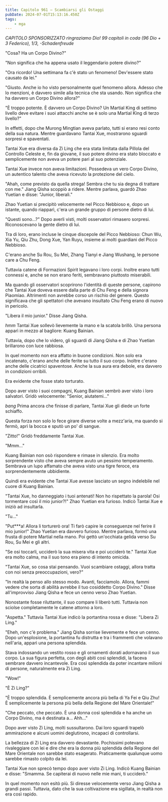 ```yaml
---
title: Capitolo 961 – Scambiarsi gli Ostaggi
pubDate: 2024-07-01T15:13:16.450Z
tags:
    - mga
---
```



<em>CAPITOLO SPONSORIZZATO ringraziamo Dio!
99 capitoli in coda (96 Dio + 3 Federico), 1/3,
-Schadenfreude</em>


"Cosa? Ha un Corpo Divino?"


"Non significa che ha appena usato il leggendario potere divino?"


"Ora ricordo! Una settimana fa c'è stato un fenomeno! Dev'essere stato causato da lei."


"Giusto. Anche io ho visto personalmente quel fenomeno allora. Adesso che lo menzioni, è davvero simile alla tecnica che sta usando. Non significa che ha davvero un Corpo Divino allora?"


"È troppo potente. È davvero un Corpo Divino? Un Martial King di settimo livello deve evitare i suoi attacchi anche se è solo una Martial King di terzo livello?"


In effetti, dopo che Murong Mingtian aveva parlato, tutti si erano resi conto della sua natura. Mentre guardavano Tantai Xue, mostrarono sguardi sorpresi e spaventati.


Tantai Xue era diversa da Zi Ling che era stata limitata dalla Pillola del Controllo Celeste e, fin da giovane, il suo potere divino era stato bloccato e semplicemente non aveva un potere pari al suo potenziale.


Tantai Xue invece non aveva limitazioni. Possedeva un vero Corpo Divino, un autentico talento che aveva ricevuto la protezione del cielo.


"Ahah, come previsto da quella strega! Sembra che tu sia degna di trattare con me." Jiang Qisha scoppiò a ridere. Mentre parlava, guardò Zhao Yuetian e disse: "Junior, liberali."


Zhao Yuetian si precipitò velocemente nel Picco Nebbioso e, dopo un istante, quando riapparì, c'era un grande gruppo di persone dietro di lui.


"Questi sono...?" Dopo averli visti, molti osservatori rimasero sorpresi. Riconoscevano la gente dietro di lui.


Tra di loro, erano incluse le cinque discepole del Picco Nebbioso: Chun Wu, Xia Yu, Qiu Zhu, Dong Xue, Yan Ruyu, insieme ai molti guardiani del Picco Nebbioso.


C'erano anche Su Rou, Su Mei, Zhang Tianyi e Jiang Wushang, le persone care a Chu Feng.


Tuttavia catene di Formazioni Spirit legavano i loro corpi. Inoltre erano tutti connessi e, anche se non erano feriti, sembravano piuttosto miserabili.


Ma quando gli osservatori scoprirono l'identità di queste persone, capirono che Tantai Xue doveva essere dalla parte di Chu Feng e della signora Piaomiao. Altrimenti non avrebbe corso un rischio del genere. Questo significava che gli spettatori che avevano insultato Chu Feng erano di nuovo in pericolo.


"Libera il mio junior." Disse Jiang Qisha.


*hmm* Tantai Xue sollevò lievemente la mano e la scatola brillò. Una persona apparì in mezzo al bagliore: Kuang Bainian.


Tuttavia, dopo che lo videro, gli sguardi di Jiang Qisha e di Zhao Yuetian brillarono con luce rabbiosa.


In quel momento non era affatto in buone condizioni. Non solo era incatenato, c'erano anche delle ferite su tutto il suo corpo. Inoltre c'erano anche delle cicatrici spaventose. Anche la sua aura era debole, era davvero in condizioni orribili.


Era evidente che fosse stato torturato.


Dopo aver visto i suoi compagni, Kuang Bainian sembrò aver visto i loro salvatori. Gridò velocemente: "Senior, aiutatemi..."


*bang* Prima ancora che finisse di parlare, Tantai Xue gli diede un forte schiaffo.


Questa forza non solo lo fece girare diverse volte a mezz'aria, ma quando si fermò, aprì la bocca e sputò un po' di sangue.


"Zitto!" Gridò freddamente Tantai Xue.


"Mmm..."


Kuang Bainian non osò rispondere e rimase in silenzio. Era molto sorprendente visto che aveva sempre avuto un pessimo temperamento. Sembrava un lupo affamato che aveva visto una tigre feroce, era sorprendentemente ubbidiente.


Quindi era evidente che Tantai Xue avesse lasciato un segno indelebile nel cuore di Kuang Bainian.


"Tantai Xue, ho danneggiato i tuoi antenati! Non ho rispettato la parola! Osi tormentare così il mio junior?!" Zhao Yuetian era furioso. Indicò Tantai Xue e iniziò ad insultarla.


"Tu..."


"Put***a! Allora li torturerò ora! Ti farò capire le conseguenze nel ferire il mio junior!" Zhao Yuetian era davvero furioso. Mentre parlava, formò una frusta di potere Martial nella mano. Poi gettò un'occhiata gelida verso Su Rou, Su Mei e gli altri.


"Se osi toccarli, ucciderò la sua misera vita e poi ucciderò te." Tantai Xue era molto calma, ma il suo tono era pieno di intento omicida.


"Tantai Xue, so cosa stai pensando. Vuoi scambiare ostaggi, allora tratta con noi senza preoccupazioni, vero?"


"In realtà la penso allo stesso modo. Avanti, facciamolo. Allora, fammi vedere che sorta di abilità avrebbe il tuo cosiddetto Corpo Divino." Disse all'improvviso Jiang Qisha e fece un cenno verso Zhao Yuetian.


Nonostante fosse riluttante, il suo compare li liberò tutti. Tuttavia non sciolse completamente le catene attorno a loro.


"Aspetta." Tuttavia Tantai Xue indicò la portantina rossa e disse: "Libera Zi Ling."


"Eheh, non c'è problema." Jiang Qisha sorrise lievemente e fece un cenno. Dopo un'esplosione, la portantina fu distrutta e tra i frammenti che volavano nell'aria, apparì una persona splendida.


Stava indossando un vestito rosso e gli ornamenti dorati adornavano il suo corpo. La sua figura perfetta, con degli abiti così splendidi, la faceva sembrare davvero incantevole. Era così splendida da poter incantare milioni di persone, naturalmente era Zi Ling.


"Wow!"


"È Zi Ling?"


"È troppo splendida. È semplicemente ancora più bella di Ya Fei e Qiu Zhu! È semplicemente la persona più bella della Regione del Mare Orientale!"


"Che peccato, che peccato. È una donna così splendida e ha anche un Corpo Divino, ma è destinata a... Ahh..."


Dopo aver visto Zi Ling, molti sussultarono. Dai loro sguardi trapelò ammirazione e alcuni uomini deglutirono, incapaci di controllarsi.


La bellezza di Zi Ling era davvero devastante. Pochissimi potevano rivaleggiare con lei e dire che era la donna più splendida della Regione del Mare Orientale non sarebbe stato esagerato. Praticamente qualunque uomo sarebbe rimasto colpito da lei.


Tantai Xue non sprecò tempo dopo aver visto Zi Ling. Indicò Kuang Bainian e disse: "Smamma. Se capiterai di nuovo nelle mie mani, ti ucciderò."


In quel momento non esitò più. Si diresse velocemente verso Jiang Qisha a grandi passi. Tuttavia, dato che la sua coltivazione era sigillata, in realtà non era così rapido.
                                


                                



